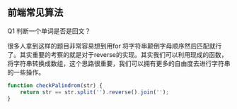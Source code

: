 ## 前端常见算法

Q1 判断一个单词是否是回文？

很多人拿到这样的题目非常容易想到用for 将字符串颠倒字母顺序然后匹配就行了。其实重要的考察的就是对于reverse的实现。其实我们可以利用现成的函数，将字符串转换成数组，这个思路很重要，我们可以拥有更多的自由度去进行字符串的一些操作。
```js
function checkPalindrom(str) {  
    return str == str.split('').reverse().join('');
}
```
